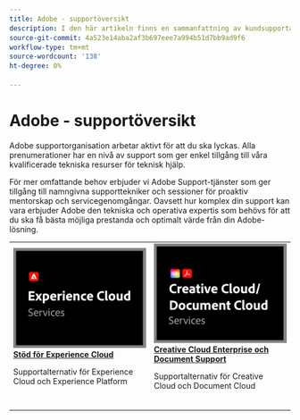```yaml
---
title: Adobe - supportöversikt
description: I den här artikeln finns en sammanfattning av kundsupportalternativen för Adobe Experience Cloud, Adobe Document Cloud och Adobe Creative Cloud.
source-git-commit: 4a523e14aba2af3b697eee7a994b51d7bb9ad9f6
workflow-type: tm+mt
source-wordcount: '138'
ht-degree: 0%

---
```


# Adobe - supportöversikt

Adobe supportorganisation arbetar aktivt för att du ska lyckas. Alla prenumerationer har en nivå av support som ger enkel tillgång till våra kvalificerade tekniska resurser för teknisk hjälp.

För mer omfattande behov erbjuder vi Adobe Support-tjänster som ger tillgång till namngivna supporttekniker och sessioner för proaktiv mentorskap och servicegenomgångar. Oavsett hur komplex din support kan vara erbjuder Adobe den tekniska och operativa expertis som behövs för att du ska få bästa möjliga prestanda och optimalt värde från din Adobe-lösning.

<table style="table-layout:fixed">
<tr>
  <td>
    <a href="dx-overview.md">
    <img alt="DX-stöd" src="assets/ECthumbnail.png"/>
    </a>
    <div>
    <a href="dx-overview.md"><strong>Stöd för Experience Cloud</strong></a>
    </div>
    <p>Supportalternativ för Experience Cloud och Experience Platform</p>
    <br>
  </td>
  <td>
    <a href="dme-overview.md">
      <img alt="Företag" src="assets/CCDCThumbnail.png">
    </a>
    <div>
    <a href="dme-overview.md"><strong>Creative Cloud Enterprise och Document Support</strong></a>
    </div>
    <p>Supportalternativ för Creative Cloud och Document Cloud</p>
    <br>
  </td>
</tr>
</table>
